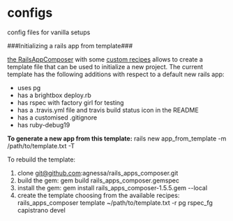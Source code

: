 configs
=======

config files for vanilla setups

###Initializing a rails app from template###

[the RailsAppComposer](https://github.com/RailsApps/rails_apps_composer) with some [custom recipes](https://github.com/agnessa/rails_apps_composer) allows to create a template file that can be used to initialize a new project. The current template has the following additions with respect to a default new rails app:
- uses pg
- has a brightbox deploy.rb
- has rspec with factory girl for testing
- has a .travis.yml file and travis build status icon in the README
- has a customised .gitignore
- has ruby-debug19

**To generate a new app from this template:**
  rails new app_from_template -m /path/to/template.txt  -T

To rebuild the template:
1. clone git@github.com:agnessa/rails_apps_composer.git
2. build the gem: 
  gem build rails_apps_composer.gemspec 
3. install the gem: 
  gem install rails_apps_composer-1.5.5.gem --local
4. create the template choosing from the available recipes:
  rails_apps_composer template ~/path/to/template.txt -r pg rspec_fg capistrano devel

